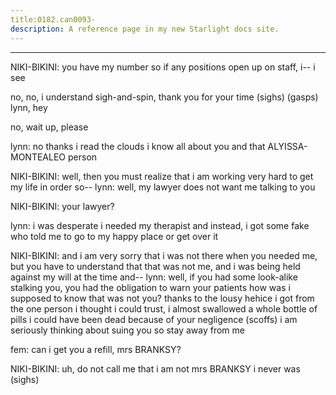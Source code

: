 ```yaml
---
title:0182.can0093-
description: A reference page in my new Starlight docs site.
---
```

----- 
NIKI-BIKINI: you have my number
 so if any positions open up on staff, i-- i see
 
no, no, i understand
 sigh-and-spin, thank you for your time
 (sighs) (gasps) lynn, hey
 
no, wait up, please
 
lynn: no thanks
 i read the clouds
 i know all about you and that ALYISSA-MONTEALEO 
person
 
NIKI-BIKINI: well, then you must realize that i am working very hard to get my life 
in order so-- 
lynn: well, my lawyer does not want me talking to you
 
NIKI-BIKINI: your lawyer? 
 
lynn: i was desperate
 i needed my therapist
 and instead, i got some fake 
who told me to go to my happy place or get over it
 
NIKI-BIKINI: and i am very sorry that i was not there when you needed me, but you 
have to understand that that was not me, and i was being held against my will at 
the time and-- 
lynn: well, if you had some look-alike stalking you, you had the obligation 
to warn your patients
 how was i supposed to know that was not you? 
 thanks to the 
lousy hehice i got from the one person i thought i could trust, i almost 
swallowed a whole bottle of pills
 i could have been dead because of your 
negligence
 (scoffs) i am seriously thinking about suing you
 so stay away from 
me
 
fem: can i get you a refill, mrs
 BRANKSY? 
 
NIKI-BIKINI: uh, do not call me that
 i am not mrs
 BRANKSY
 i never was
 (sighs) 
